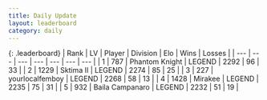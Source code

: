 ```yaml
---
title: Daily Update
layout: leaderboard
category: daily
---
```


{: .leaderboard}
| Rank | LV | Player | Division | Elo | Wins | Losses |
| --- | --- | --- | --- | --- | --- | --- |
| <span data-change="2">1</span> | 787 | <span title="ID: 742939">Phantom Knight</span> | LEGEND | <span data-change="56">2292</span> | <span data-change="12">96</span> | <span data-change="1">33</span> |
| <span data-change="2">2</span> | 1229 | <span title="ID: 402846">Sktima II</span> | LEGEND | <span data-change="39">2274</span> | <span data-change="14">85</span> | <span data-change="2">25</span> |
| <span data-change="-2">3</span> | 227 | <span title="ID: 719486">yourlocalfemboy</span> | LEGEND | <span data-change="7">2268</span> | <span data-change="1">58</span> | <span data-change="0">13</span> |
| <span data-change="1">4</span> | 1428 | <span title="ID: 416373">Mirakee</span> | LEGEND | <span data-change="0">2235</span> | <span data-change="0">75</span> | <span data-change="0">31</span> |
| <span data-change="1">5</span> | 932 | <span title="ID: 66144">Baila Campanaro</span> | LEGEND | <span data-change="0">2232</span> | <span data-change="0">51</span> | <span data-change="0">19</span> |